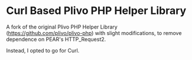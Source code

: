 Curl Based Plivo PHP Helper Library 
===
A fork of the original Plivo PHP Helper Library (https://github.com/plivo/plivo-php) with slight 
modifications, to remove dependence on PEAR's HTTP_Request2. 

Instead, I opted to go for Curl. 
